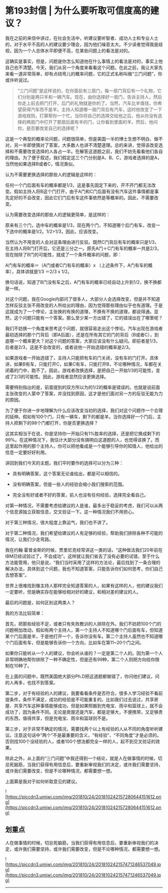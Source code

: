 # 第193封信 | 为什么要听取可信度高的建议？

我在之前的来信中讲过，在社会生活中，听建议要听智者、成功人士和专业人士的，对于水平不高的人的建议要少理会，因为他们噪音太大。不少读者觉得我是歧视，因为一个人总体水平即便不高，在某些问题上的看法是对的。

这确实是事实，但是，问题是你怎么知道他在什么事情上的看法是对的，事实上他自己也不清楚。今天，我们从另一个角度来看看这个问题。在此之前，我让大家先来看一道非常简单，却有点绕弯儿的概率问题，它的正式名称叫做“三门问题”，你或许听说过。

> “三门问题”是这样说的，在你面前有三扇门，每一扇门背后有一个礼物，它们分别是两只羊和一辆汽车。现在，由你选择好一扇门，告诉主持人，然后你走上前去把门打开，后门的礼物就是你的了。当然，汽车比羊值钱，你希望获得汽车而不是羊。主持人知道哪一扇门背后有汽车，这时他改变了一下游戏规则，打算帮你一个忙。当你将自己的选择交给他之后，他从你没有选择的两扇门中打开了那扇后面有羊的门，让你看到里面的羊。然后，他问你，是否要改变自己的选择呢？

这是一个典型的概率论问题，问题很简单，但是美国一半的博士生想不明白、做不对，另一半即使猜对了答案，大多数人也讲不清楚道理。总的来讲，觉得该改变选择和不需要改变选择的人各占一半。在解答这道题之前，我们不妨先看看他们各自的理由。为了便于叙述，我们假定这三个门分别是A、B、C，游戏者选择的是A，当然他如果选择B或者C，情况类似。

认为不需要更换选择的那些人的逻辑是这样的：

任何一个门后面有车的概率都是1/3，这是事先固定下来的，开不开门都无法改变。假如主持人将B这个门打开，由于A门和C门后面有没有汽车这件事情都是事先定好的不会改变，因此它们门后有车这件事依然是等概率的。因此，不需要改变。

认为需要改变选择的那些人的逻辑更简单，是这样的：

原来有三个门，选中车的概率是1/3，现在两个门，不知道哪个后门有车，改变一下选中的概率是1/2。1/2>1/3，因此，应该改变。

当然认为不用变的人会对这条理由进行反驳。既然C门背后有车的概率只是1/3，在主持人将B门打开后，它还是三分之一。原先A门＋C门有车的概率一共是2/3，现在抛除了B门的可能性，就成了一个条件概率的问题，即：

A门有车的概率＝（A门或者C门有车的概率）x （上述条件下，A门有车的概率），具体讲就是1/3 ＝2/3 x 1/2。

换句话说，知道了B门没有车之后，A门有车的概率已经自动上升到1/2，换不换都是一样。

对这个问题，我在Google内部问了很多人，大部分人会选择改变，但是并不知道怎样反驳主张不用改变的人所给出的理由，因为觉得那些理由似乎也有道理。于是这就成为了一个悖论，主张换的有换的道理，不换有不换的道理，都说得通。显然，这个问题只能有一个答案。那么至少某一方出错了，它的错误出在了哪里呢？

我们不妨换一个角度来思考这个问题，就很容易走出这个悖论。汽车出现在游戏者最初选择的那个门背后（即A后面），还是在所有其它的门的背后（B或者C），到底哪一个概率更大？对这个问题的答案，大家应该没有什么疑问。即前者是1/3，后者是2/3，这是不会改变的，或者说他一开始选错的概率是2/3。

如果游戏者一开始选错了，主持人只能把有车的门关闭，没有车的门打开。具体讲，如果B有车，只能打开C，如果C有车，只能打开B，不论哪种情况，车都在关闭着的门中，跑不了。因此，游戏者改换选择，是把自己一开始1/3的可能性，变成了2/3的可能性。因此，游戏者显然应该更换选择。

需要特别指出的是，前面提到的双方所以为的1/2的概率是错误的。也就是说前面主张改变的人蒙中了答案，并没找到原因，这才是他们面对另一方的反驳无能为力的原因。

为了便于你进一步地理解为什么应该改变当初的选择，我们对这个问题作一个合理的延伸。假如有100个门，只有一辆车，剩下的都是羊。当你选择好一个门后，主持人把剩下的98个门都打开，你是否更换选择？

这其实相当于在说，你是坚持你一开始只有1%胜率的选择，还是把它换成剩下的99%。在这种情况下，我估计大部分没有搞明白这道题的人，也觉得该换了。而这里起作用的那个主持人，你可以把他看成是一个能够引导你的知情人，他给出的信息一定要好好利用。

讲回到我们今天的主题。我们平时要作的选择可以分为三种：

* 具有明确答案，这个答案无论谁给出，都是可以相信的。

* 没有明确答案，但是一些人的经验会缩小我们搜索的范围。

* 完全没有好或者不好的答案，前人也没有任何经验，选择完全看自己。

对第一种情况，不需要考虑给建议的人是谁，最多出于稳妥的考虑，我们可以从两个信息源独立获取信息，交叉验证一下。这一种情况我们不用担心。

对于第三种情况，很大程度上靠运气，我们也不讲了。

对于第二种情况，我们希望给建议的人有足够的经验，帮助我们排除各种不可能的情况，让我们少走弯路。

我在约翰∙霍普金斯的时候，贾里尼克经常讲这一类的话，“这种做法我们20年前在IBM已经试验过了，不会成功”。这样就让我们省去了没有必要的试错，至于什么方法能管用，他只是说，“我们当时采用了这样的方法论，最后找到了一条合理的解决办法，具体到这个问题，我也不知道答案，只能告诉你们如何思考，你们自己去想答案”。

世界上很难找到像主持人那样完全知道答案的人，如果有这样的人，他的建议我们一定要听，但是确实存在能够给相对好的建议，和相对差的建议的人。

最后的问题是，如何区别这两类人？

我的方法比较简单：

首先，把那些经验不足，或者只有失败教训的人排除在外。我们不妨把100个门的问题稍加改动，假如有两个主持人，第一个主持人不知道哪个门后面有车，但知道某个门后面是羊，于是他打开一个，告诉你没有车。第二个主持人虽然也不知道哪个门后面有车，但是能够告诉你一个方向，比如车在第11~20个门之间。

如果你只能听从一个人的建议，你会听从谁的？一定是第二个人的。因为第一个人非常明确地帮你排除了一种不确定性，但是还有99种，第二个人则把方向给你限制在10种了。

在上面的问题中，既然美国绝大部分Ph.D把这道题都做错了，你问他们建议，问的人再多，也找不到答案。

第二步，对于有经验的人的建议，我要看看条件是否符合。很多人学习经验不看前提条件，条件不满足，成功的经验是不可能重复的。比如我们过去说过，共享房屋、共享汽车这种事情能够成功，但是如果照搬到充电宝、雨伞和篮球上，就不会成功了，因为条件不同。无论是房屋还是汽车，都是足够大，不便携带，又足够贵的东西，值得共享，但是充电宝、雨伞和篮球则不是。

第三步，对于非常不确定的情况，需要找两个以上有经验的人从不同的角度听听建议。注意这句话中“两个”不是最重要的含义，“有经验”、“不同角度”才是必须的。否则找100个没经验的人，或者100个想法都完全一样的人，起不到交叉验证的效果。

除此之外，从上面的“三门问题”中我还得到一个结论，就是人在做事情的时候，切忌死脑筋，当我们获得有用信息后，要重新审视我们的决定，或许我们需要坚持，或许我们需要改变，但是不论哪种情况，都需要想一想。

上面算是我对于如何听取意见的建议。

![https://piccdn3.umiwi.com/img/201810/24/201810242157280644151612.png](https://piccdn3.umiwi.com/img/201810/24/201810242157280644151612.png)

## 划重点

人在做事情的时候，切忌死脑筋，当我们获得有用信息后，要重新审视我们的决定，或许我们需要坚持，或许我们需要改变，但是不论哪种情况，都需要想一想。

![https://piccdn3.umiwi.com/img/201810/24/201810242157471246537049.jpg](https://piccdn3.umiwi.com/img/201810/24/201810242157471246537049.jpg)

---
